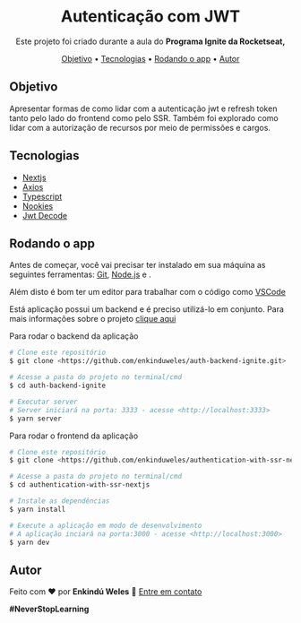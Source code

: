 <h1 align="center">Autenticação com JWT</h1>
<p align="center">Este projeto foi criado durante a aula do <strong> Programa Ignite da Rocketseat,</strong></p>

<p align="center">
 <a href="#objetivo">Objetivo</a> •
 <a href="#tecnologias">Tecnologias</a> • 
 <a href="#rodando-o-app">Rodando o app</a> •
 <a href="#autor">Autor</a>
</p>

## Objetivo

Apresentar formas de como lidar com a autenticação jwt e refresh token tanto pelo lado do frontend como pelo SSR.
Também foi explorado como lidar com a autorização de recursos por meio de permissões e cargos.

## Tecnologias

- [Nextjs](https://reactjs.org/)
- [Axios](https://axios-http.com)
- [Typescript](https://www.typescriptlang.org/)
- [Nookies](https://github.com/maticzav/nookies)
- [Jwt Decode](https://github.com/auth0/jwt-decode)

## Rodando o app

Antes de começar, você vai precisar ter instalado em sua máquina as seguintes ferramentas: [Git](https://git-scm.com), [Node.js](https://nodejs.org/en/) e .

Além disto é bom ter um editor para trabalhar com o código como [VSCode](https://code.visualstudio.com/)

Está aplicação possui um backend e é preciso utilizá-lo em conjunto. Para mais informações sobre o projeto [clique aqui](https://github.com/enkinduweles/auth-backend-ignite)

Para rodar o backend da aplicação

```bash
# Clone este repositório
$ git clone <https://github.com/enkinduweles/auth-backend-ignite.git>

# Acesse a pasta do projeto no terminal/cmd
$ cd auth-backend-ignite

# Executar server
# Server iniciará na porta: 3333 - acesse <http://localhost:3333>
$ yarn server
```

Para rodar o frontend da aplicação

```bash
# Clone este repositório
$ git clone <https://github.com/enkinduweles/authentication-with-ssr-nextjs.git>

# Acesse a pasta do projeto no terminal/cmd
$ cd authentication-with-ssr-nextjs

# Instale as dependências
$ yarn install

# Execute a aplicação em modo de desenvolvimento
# A aplicação inciará na porta:3000 - acesse <http://localhost:3000>
$ yarn dev
```

## Autor

Feito com ❤️ por **Enkindú Weles** 👋 [Entre em contato](https://www.linkedin.com/in/enkindu-weles/)

**#NeverStopLearning**
